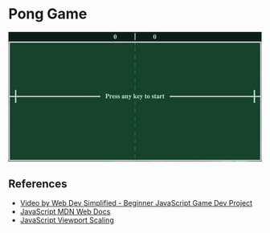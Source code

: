 # Pong Game

![Demo](https://github.com/gkintana/pong-game/blob/main/demo/Pong-Demo.gif)

## References
- [Video by Web Dev Simplified - Beginner JavaScript Game Dev Project](https://www.youtube.com/watch?v=PeY6lXPrPaA)
- [JavaScript MDN Web Docs](https://developer.mozilla.org/en-US/docs/Web/JavaScript)
- [JavaScript Viewport Scaling](https://stackoverflow.com/questions/44109314/javascript-calculate-with-viewport-width-height)
